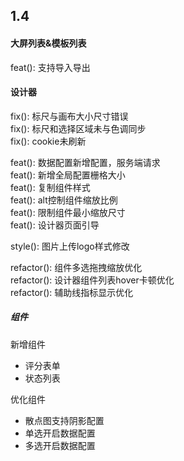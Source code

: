
## 1.4    

#### 大屏列表&模板列表    
feat(): 支持导入导出      

#### 设计器
fix(): 标尺与画布大小尺寸错误  
fix(): 标尺和选择区域未与色调同步  
fix(): cookie未刷新     

feat(): 数据配置新增配置，服务端请求    
feat(): 新增全局配置栅格大小  
feat(): 复制组件样式  
feat(): alt控制组件缩放比例  
feat(): 限制组件最小缩放尺寸  
feat(): 设计器页面引导  

style(): 图片上传logo样式修改  

refactor(): 组件多选拖拽缩放优化    
refactor(): 设计器组件列表hover卡顿优化  
refactor(): 辅助线指标显示优化  


##### 组件

新增组件    
- 评分表单  
- 状态列表    

优化组件  
- 散点图支持阴影配置      
- 单选开启数据配置  
- 多选开启数据配置
